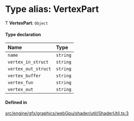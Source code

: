 # Type alias: VertexPart

Ƭ **VertexPart**: `Object`

#### Type declaration

| Name | Type |
| :------ | :------ |
| `name` | `string` |
| `vertex_in_struct` | `string` |
| `vertex_out_struct` | `string` |
| `vertex_buffer` | `string` |
| `vertex_fun` | `string` |
| `vertex_out` | `string` |

#### Defined in

[src/engine/gfx/graphics/webGpu/shader/util/ShaderUtil.ts:3](https://github.com/Orillusion/orillusion/blob/main/src/engine/gfx/graphics/webGpu/shader/util/ShaderUtil.ts#L3)
